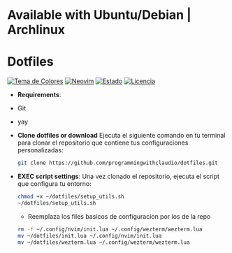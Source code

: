 
# Available with Ubuntu/Debian | Archlinux 
# Dotfiles

[![Tema de Colores](https://img.shields.io/badge/theme-gruvbox%20dark-brightgreen)](https://github.com/morhetz/gruvbox)
[![Neovim](https://img.shields.io/badge/Neovim-v0.10.3-blueviolet)](https://neovim.io)
[![Estado](https://img.shields.io/badge/estado-stand%20by-yellowgreen)](https://github.com/programmingwithclaudio/dotfiles)
[![Licencia](https://img.shields.io/badge/licencia-MIT-blue)](https://opensource.org/licenses/MIT)

- **Requirements**:
 -  Git
 -  yay

- **Clone dotfiles or download**
  Ejecuta el siguiente comando en tu terminal para clonar el repositorio que contiene tus configuraciones personalizadas:
  ```bash
  git clone https://github.com/programmingwithclaudio/dotfiles.git
  ```
- **EXEC script settings**:
  Una vez clonado el repositorio, ejecuta el script que configura tu entorno:
  ```bash
  chmod +x ~/dotfiles/setup_utils.sh
  ~/dotfiles/setup_utils.sh
  ```
  - Reemplaza los files basicos de configuracion por los de la repo
  ```bash
  rm -f ~/.config/nvim/init.lua ~/.config/wezterm/wezterm.lua
  mv ~/dotfiles/init.lua ~/.config/nvim/init.lua
  mv ~/dotfiles/wezterm.lua ~/.config/wezterm/wezterm.lua
  ```
